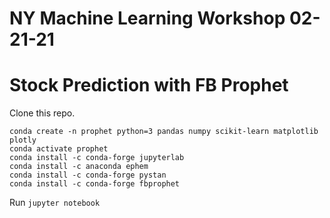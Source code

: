# NY Machine Learning Workshop 02-21-21
# Stock Prediction with FB Prophet

Clone this repo.

```
conda create -n prophet python=3 pandas numpy scikit-learn matplotlib plotly
conda activate prophet
conda install -c conda-forge jupyterlab
conda install -c anaconda ephem
conda install -c conda-forge pystan
conda install -c conda-forge fbprophet
```

Run `jupyter notebook`
